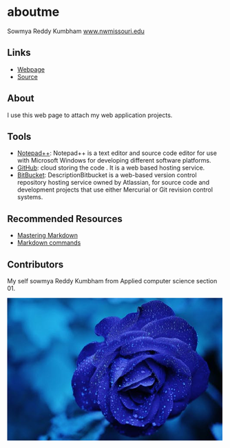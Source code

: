 # aboutme

Sowmya Reddy Kumbham
www.nwmissouri.edu
## Links

- [Webpage](https://sowmyareddy97.github.io/aboutme/ "Working With Markdown Webpage")
- [Source](https://github.com/SOWMYAREDDY97/aboutme "Working With Markdown Source")

## About

I use this web page to attach my web application projects.
## Tools

- [Notepad++](https://notepad-plus-plus.org/download/v7.6.2.html): Notepad++ is a text editor and source code editor for use with Microsoft Windows for developing different software platforms.
- [GitHub](https://github.com/): cloud storing the code . It is a web based hosting service.
- [BitBucket](https://bitbucket.org/product): DescriptionBitbucket is a web-based version control repository hosting service owned by Atlassian, for source code and development projects that use either Mercurial or Git revision control systems.

## Recommended Resources

- [Mastering Markdown](https://guides.github.com/features/mastering-markdown/ "Mastering Markdown")
- [Markdown commands](https://github.com/adam-p/markdown-here/wiki/Markdown-Cheatsheet "Markdown cheet sheet")

## Contributors

My self sowmya Reddy Kumbham from Applied computer science section 01.

![image](https://github.com/SOWMYAREDDY97/aboutme/raw/master/rose-bluerose-blooms-67636.jpeg)

